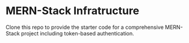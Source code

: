 # MERN-Stack Infratructure

Clone this repo to provide the starter code for a comprehensive MERN-Stack project including token-based authentication.